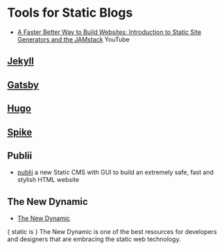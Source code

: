 # Tools for Static Blogs

* [A Faster Better Way to Build Websites: Introduction to Static Site Generators and the JAMstack](https://youtu.be/-Gy8mhRwlt8) YouTube

## [Jekyll](jekyll)

## [Gatsby](gatsby)

## [Hugo](hugo)

## [Spike](https://spike.readme.io/docs/getting-started)

## Publii

* [publii](https://getpublii.com/) a new Static CMS with GUI to build an extremely
safe, fast and stylish HTML website

## The New Dynamic

* [The New Dynamic](https://www.thenewdynamic.org/)

 { static is } The New Dynamic is one of the best resources for developers and designers that are embracing the static web technology.